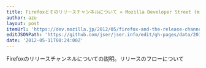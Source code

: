 ```yaml
---
title: Firefoxとそのリリースチャンネルについて « Mozilla Developer Street (modest)
author: azu
layout: post
itemUrl: 'https://dev.mozilla.jp/2012/05/firefox-and-the-release-channels/'
editJSONPath: 'https://github.com/jser/jser.info/edit/gh-pages/data/2012/05/index.json'
date: '2012-05-11T08:24:00Z'
---
```

Firefoxのリリースチャンネルについての説明。リリースのフローについて
